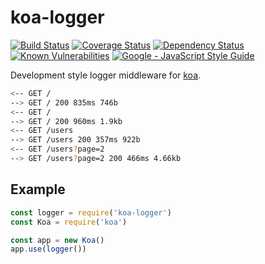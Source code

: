 # koa-logger

[![Build Status][build-badge]][build-url]
[![Coverage Status][coverage-badge]][coverage-url]
[![Dependency Status][dependency-badge]][dependency-url]
[![Known Vulnerabilities][vulnerability-badge]][vulnerability-url]
[![Google - JavaScript Style Guide][style-badge]][style-url]

[build-badge]: https://travis-ci.org/BurnerDev/koa-logger.svg?branch=master
[build-url]: https://travis-ci.org/BurnerDev/koa-logger
[coverage-badge]: https://img.shields.io/codecov/c/github/BurnerDev/koa-logger.svg?style=flat-square
[coverage-url]: https://codecov.io/gh/BurnerDev/koa-logger?branch=master
[dependency-badge]: https://david-dm.org/BurnerDev/koa-logger.svg
[dependency-url]: https://david-dm.org/BurnerDev/koa-logger.svg
[vulnerability-badge]: https://snyk.io/test/github/BurnerDev/koa-logger/badge.svg
[vulnerability-url]: https://snyk.io/test/github/BurnerDev/koa-logger
[style-badge]: https://img.shields.io/badge/code%20style-google-brightgreen.svg?style=flat-square
[style-url]: https://google.github.io/styleguide/jsguide.html

Development style logger middleware for [koa](https://github.com/koajs/koa).

```sh
<-- GET /
--> GET / 200 835ms 746b
<-- GET /
--> GET / 200 960ms 1.9kb
<-- GET /users
--> GET /users 200 357ms 922b
<-- GET /users?page=2
--> GET /users?page=2 200 466ms 4.66kb
```

## Example

```js
const logger = require('koa-logger')
const Koa = require('koa')

const app = new Koa()
app.use(logger())
```
